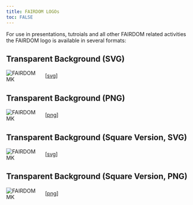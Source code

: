 ```yaml
---
title: FAIRDOM LOGOs
toc: FALSE
---
```


For use in presentations, tutroials and all other FAIRDOM related activities the FAIRDOM logo is available in several formats:  


## Transparent Background (SVG)

<p>
  <img alt="FAIRDOM MK" src="{{ 'assets/img/transparent-fairdom-logo-compact.svg' | relative_url }}" class="m-2" style="max-width: 20%; max-height: 5em; vertical-align: middle" /> 
    [<a href="{{ 'assets/img/transparent-fairdom-logo-compact.svg' | relative_url }}">svg</a>]
    <!-- [<a href="{{ 'assets/img/' | relative_url }}">png</a>] -->
</p>


## Transparent Background (PNG)

<p>
  <img alt="FAIRDOM MK" src="{{ 'assets/img/transparent-fairdom-logo-compact.png' | relative_url }}" class="m-2" style="max-width: 20%; max-height: 5em; vertical-align: middle" /> 
    [<a href="{{ 'assets/img/transparent-fairdom-logo-compact.png' | relative_url }}">png</a>]
    <!-- [<a href="{{ 'assets/img/' | relative_url }}">png</a>] -->
</p>


## Transparent Background (Square Version, SVG)

<p>
  <img alt="FAIRDOM MK" src="{{ 'assets/img/transparent-fairdom-logo-square.svg' | relative_url }}" class="m-2" style="max-width: 20%; max-height: 5em; vertical-align: middle" /> 
    [<a href="{{ 'assets/img/transparent-fairdom-logo-square.svg' | relative_url }}">svg</a>]
    <!-- [<a href="{{ 'assets/img/' | relative_url }}">png</a>] -->
</p>


## Transparent Background (Square Version, PNG)

<p>
  <img alt="FAIRDOM MK" src="{{ 'assets/img/transparent-fairdom-logo-square.png' | relative_url }}" class="m-2" style="max-width: 20%; max-height: 5em; vertical-align: middle" /> 
    [<a href="{{ 'assets/img/transparent-fairdom-logo-square.png' | relative_url }}">png</a>]
    <!-- [<a href="{{ 'assets/img/' | relative_url }}">png</a>] -->
</p>

